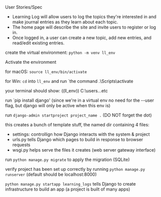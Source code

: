 
User Stories/Spec
- Learning Log will allow users to log the topics they're interested in and make journal entries as they learn about each topic.
- The home page will describe the site and invite users to register or log in.
- Once logged in, a user can create a new topic, add new entries, and read/edit existing entries.

create the virtual environment: `python -m venv ll_env`

Activate the environment

for macOS: `source ll_env/bin/activate`

for Win: `cd` into `ll_env` and run `the command .\Scripts\activate

your terminal should show:
((ll_env)) C:\users...etc

run `pip install django' (since we're in a virtual env no need for the --user flag, but django will only be active when this env is)

run `django-admin startproject project_name .` (DO NOT forget the dot)

this creates a bunch of template stuff, the named dir containing 4 files:
- settings: controllign how Django interacts with the system & project
- urls.py tells Django which pages to build in response to browser requests
- wsgi.py helps serve the files it creates (web server gateway interface)

run `python manage.py migrate` to apply the migration (SQLite)

verify project has been set up correctly by running `python manage.py runserver` (default should be localhost:8000)

`python manage.py startapp learning_logs` tells Django to create infrastructure to build an app (a project is built of many apps)


